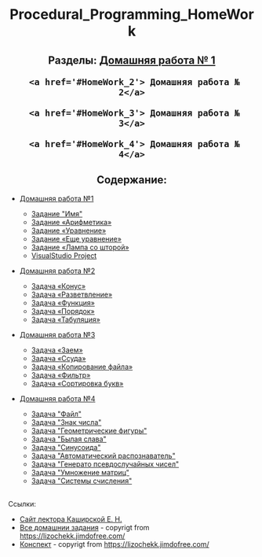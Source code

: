 <h1 align=center>Procedural_Programming_HomeWork</h1>

<h2 align=center>  Разделы:
     <a href='#HomeWork_1'> Домашняя работа № 1</a>
      
     <a href='#HomeWork_2'> Домашняя работа № 2</a>
      
     <a href='#HomeWork_3'> Домашняя работа № 3</a>
      
     <a href='#HomeWork_4'> Домашняя работа № 4</a>
</h1>

<h2 align=center>  Содержание:</h2>

* <a name='HomeWork_1'>[Домашняя работа №1](HomeWork_1)</a>
  - [Задание "Имя"](HomeWork_1/task_name/name.cpp)
  - [Задание «Арифметика»](HomeWork_1/task_arithmetic/arithmetic.cpp)
  - [Задание «Уравнение»](HomeWork_1/task_equation/equation.cpp)
  - [Задание «Еще уравнение»](HomeWork_1/task_quadratic_equation/quadratic_equation.cpp)
  - [Задание «Лампа со шторой»](HomeWork_1/task_lamp_with_curtain/lamp_with_curtain.cpp)
  - [VisualStudio Project]()

* <a name='HomeWork_2'>[Домашняя работа №2](HomeWork_2)</a>
   - [Задача «Конус»](HomeWork_2/task_truncated_cone/truncated_cone.cpp)
   - [Задача «Разветвление»](HomeWork_2/task_branching/branching.cpp)
   - [Задача «Функция»](HomeWork_2/task_function/function.cpp)
   - [Задача «Порядок»](HomeWork_2/task_order/order.cpp)
   - [Задача «Табуляция»](HomeWork_2/task_tabulation/tabulation.cpp)
   
* <a name='HomeWork_3'>[Домашняя работа №3](HomeWork_3)</a>
   - [Задача «Заем»](HomeWork_3/task_loan/loan.cpp)
   - [Задача «Ссуда»](HomeWork_3/task_finding_loan_interest/finding_loan_interest.cpp)
   - [Задача «Копирование файла»](HomeWork_3/task_copy_file/copy_file.cpp)
   - [Задача «Фильтр»](HomeWork_3/task_filter/filter.cpp)
   - [Задача «Сортировка букв»](HomeWork_3/task_sorting_letters/sorting_letters.cpp)

* <a name='HomeWork_4' href='HomeWork_4'>Домашняя работа №4</a>
   - [Задача "Файл"](HomeWork_4/task_file/file.cpp)
   - [Задача "Знак числа"](HomeWork_4/task_number_sign/number_sign.cpp)
   - [Задача "Геометрические фигуры"](HomeWork_4/task_geometric_shapes/geometric_shapes.cpp)
   - [Задача "Былая слава"](HomeWork_4/task_old_glory/old_glory.cpp)
   - [Задача "Синусоида"](HomeWork_4/task_sinusoid/sinusoid.cpp)
   - [Задача "Автоматический распознаватель"](HomeWork_4/task_automatic_recognizer/automatic_recognizer.cpp)
   - [Задача "Генерато псевдослучайных чисел"](HomeWork_4/task_generator_random_number/generator_random_number.cpp)
   - [Задача "Умножение матриц"](HomeWork_4/task_)
   - [Задача "Системы счисления"](HomeWork_4/task_)

##
Ссылки:

 - [Сайт лектора Каширской Е. Н.](https://lizochekk.jimdofree.com/)
 - [Все домашнии задания](ReferenceMaterial/ALL_HOMEWORKS.pdf) \- copyrigt from <https://lizochekk.jimdofree.com/>
 - [Конспект](ReferenceMaterial/ABSTRACT.pdf) \- copyrigt from <https://lizochekk.jimdofree.com/>
